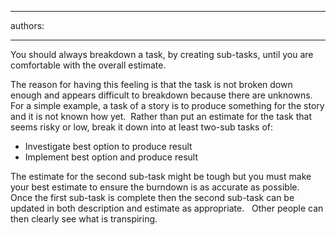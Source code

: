 

---
authors:

---




<span class='intro'> You should always breakdown a task, by creating sub-tasks, until you are comfortable with the overall estimate. 
 </span>


  <p>The reason for having this feeling is that the task is not broken down enough and appears difficult to breakdown because there are unknowns.&#160;&#160; For a simple example, a task of a story is to produce something for the story and it is not known how yet.&#160; Rather than put an estimate for the task that seems risky or low, break it down into at least two-sub tasks of&#58;</p>
<ul>
    <li>Investigate best option to produce result </li>
    <li>Implement best option and produce result </li>
</ul>
<p>The estimate for the second sub-task might be tough but you must make your best estimate to ensure the burndown is as accurate as possible.&#160; Once the first sub-task is complete then the second sub-task can be updated in both description and estimate as appropriate.&#160;&#160; Other people can then clearly see what is transpiring.</p>



